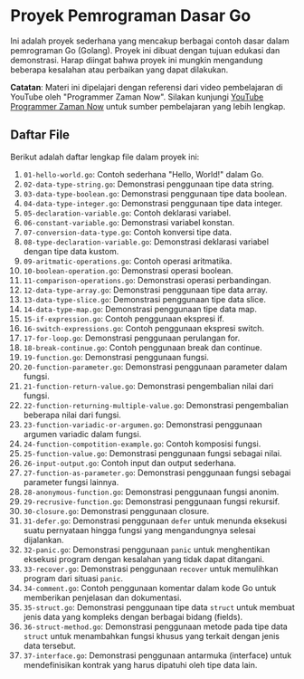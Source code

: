 # Proyek Pemrograman Dasar Go

Ini adalah proyek sederhana yang mencakup berbagai contoh dasar dalam pemrograman Go (Golang). Proyek ini dibuat dengan tujuan edukasi dan demonstrasi. Harap diingat bahwa proyek ini mungkin mengandung beberapa kesalahan atau perbaikan yang dapat dilakukan.

**Catatan**: Materi ini dipelajari dengan referensi dari video pembelajaran di YouTube oleh "Programmer Zaman Now". Silakan kunjungi [YouTube Programmer Zaman Now](https://www.youtube.com/programmerzamannow) untuk sumber pembelajaran yang lebih lengkap.

## Daftar File

Berikut adalah daftar lengkap file dalam proyek ini:

1. `01-hello-world.go`: Contoh sederhana "Hello, World!" dalam Go.
2. `02-data-type-string.go`: Demonstrasi penggunaan tipe data string.
3. `03-data-type-boolean.go`: Demonstrasi penggunaan tipe data boolean.
4. `04-data-type-integer.go`: Demonstrasi penggunaan tipe data integer.
5. `05-declaration-variable.go`: Contoh deklarasi variabel.
6. `06-constant-variable.go`: Demonstrasi variabel konstan.
7. `07-conversion-data-type.go`: Contoh konversi tipe data.
8. `08-type-declaration-variable.go`: Demonstrasi deklarasi variabel dengan tipe data kustom.
9. `09-aritmatic-operations.go`: Contoh operasi aritmatika.
10. `10-boolean-operation.go`: Demonstrasi operasi boolean.
11. `11-comparison-operations.go`: Demonstrasi operasi perbandingan.
12. `12-data-type-array.go`: Demonstrasi penggunaan tipe data array.
13. `13-data-type-slice.go`: Demonstrasi penggunaan tipe data slice.
14. `14-data-type-map.go`: Demonstrasi penggunaan tipe data map.
15. `15-if-expression.go`: Contoh penggunaan ekspresi if.
16. `16-switch-expressions.go`: Contoh penggunaan ekspresi switch.
17. `17-for-loop.go`: Demonstrasi penggunaan perulangan for.
18. `18-break-continue.go`: Contoh penggunaan break dan continue.
19. `19-function.go`: Demonstrasi penggunaan fungsi.
20. `20-function-parameter.go`: Demonstrasi penggunaan parameter dalam fungsi.
21. `21-function-return-value.go`: Demonstrasi pengembalian nilai dari fungsi.
22. `22-function-returning-multiple-value.go`: Demonstrasi pengembalian beberapa nilai dari fungsi.
23. `23-function-variadic-or-argumen.go`: Demonstrasi penggunaan argumen variadic dalam fungsi.
24. `24-function-compotition-example.go`: Contoh komposisi fungsi.
25. `25-function-value.go`: Demonstrasi penggunaan fungsi sebagai nilai.
26. `26-input-output.go`: Contoh input dan output sederhana.
27. `27-function-as-parameter.go`: Demonstrasi penggunaan fungsi sebagai parameter fungsi lainnya.
28. `28-anonymous-function.go`: Demonstrasi penggunaan fungsi anonim.
29. `29-recrusive-function.go`: Demonstrasi penggunaan fungsi rekursif.
30. `30-closure.go`: Demonstrasi penggunaan closure.
31. `31-defer.go`: Demonstrasi penggunaan `defer` untuk menunda eksekusi suatu pernyataan hingga fungsi yang mengandungnya selesai dijalankan.
32. `32-panic.go`: Demonstrasi penggunaan `panic` untuk menghentikan eksekusi program dengan kesalahan yang tidak dapat ditangani.
33. `33-recover.go`: Demonstrasi penggunaan `recover` untuk memulihkan program dari situasi `panic`.
34. `34-comment.go`: Contoh penggunaan komentar dalam kode Go untuk memberikan penjelasan dan dokumentasi.
35. `35-struct.go`: Demonstrasi penggunaan tipe data `struct` untuk membuat jenis data yang kompleks dengan berbagai bidang (fields).
36. `36-struct-method.go`: Demonstrasi penggunaan metode pada tipe data `struct` untuk menambahkan fungsi khusus yang terkait dengan jenis data tersebut.
37. `37-interface.go`: Demonstrasi penggunaan antarmuka (interface) untuk mendefinisikan kontrak yang harus dipatuhi oleh tipe data lain.
